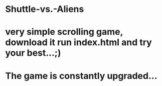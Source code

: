 # Shuttle-vs.-Aliens

# very simple scrolling game, download it run index.html and try your best...;)

# The game is constantly upgraded...

